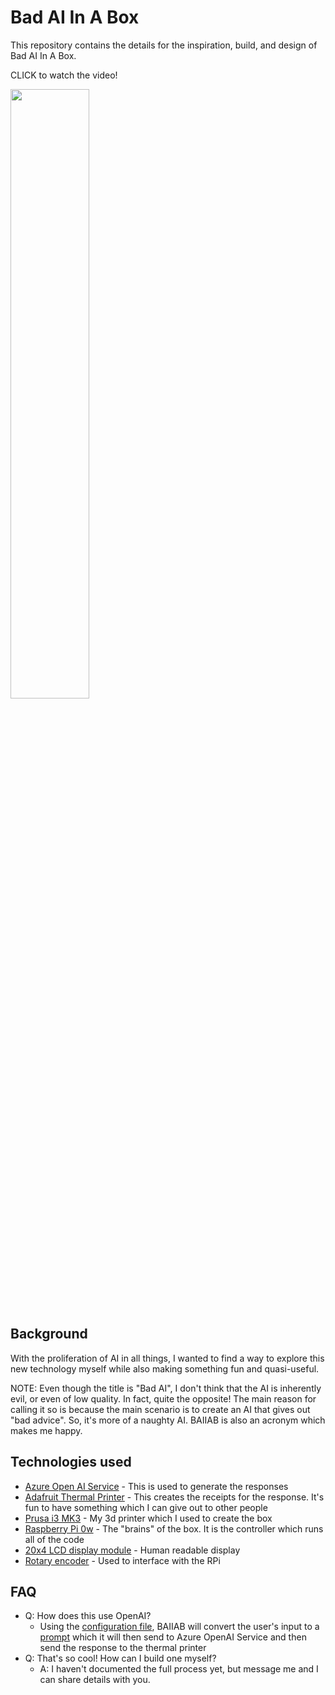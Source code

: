 # Bad AI In A Box

This repository contains the details for the inspiration, build, and design of Bad AI In A Box.

CLICK to watch the video!

[<img src="https://i.ytimg.com/vi/_tY3fxE0qaY/maxresdefault.jpg" width="50%">](https://www.youtube.com/watch?v=_tY3fxE0qaY "Bad AI In A Box")

## Background

With the proliferation of AI in all things, I wanted to find a way to explore this new technology myself while also making something fun and quasi-useful.

NOTE: Even though the title is "Bad AI", I don't think that the AI is inherently evil, or even of low quality.  In fact, quite the opposite!  The main reason for calling it so is because the main scenario is to create an AI that gives out "bad advice".  So, it's more of a naughty AI.  BAIIAB is also an acronym which makes me happy.

## Technologies used

- [Azure Open AI Service](https://learn.microsoft.com/en-us/azure/ai-services/openai/overview) - This is used to generate the responses
- [Adafruit Thermal Printer](https://www.adafruit.com/product/597) - This creates the receipts for the response.  It's fun to have something which I can give out to other people
- [Prusa i3 MK3](https://www.prusa3d.com/category/original-prusa-i3-mk3s/) - My 3d printer which I used to create the box
- [Raspberry Pi 0w](https://www.raspberrypi.com/products/raspberry-pi-zero-w/) - The "brains" of the box.  It is the controller which runs all of the code
- [20x4 LCD display module](https://amzn.to/3Qn3L1B) - Human readable display
- [Rotary encoder](https://amzn.to/3QKMn8G) - Used to interface with the RPi

## FAQ

- Q: How does this use OpenAI?
  - Using the [configuration file](https://github.com/lastcoolnameleft/baiiab/blob/main/conf/menu.json), BAIIAB will convert the user's input to a [prompt](https://help.openai.com/en/articles/6654000-best-practices-for-prompt-engineering-with-openai-api) which it will then send to Azure OpenAI Service and then send the response to the thermal printer
- Q: That's so cool!  How can I build one myself?
  - A: I haven't documented the full process yet, but message me and I can share details with you.